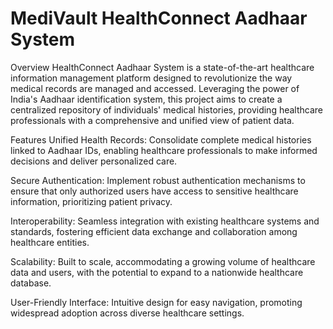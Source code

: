 # MediVault HealthConnect Aadhaar System
Overview
HealthConnect Aadhaar System is a state-of-the-art healthcare information management platform designed to revolutionize the way medical records are managed and accessed. Leveraging the power of India's Aadhaar identification system, this project aims to create a centralized repository of individuals' medical histories, providing healthcare professionals with a comprehensive and unified view of patient data.

Features
Unified Health Records: Consolidate complete medical histories linked to Aadhaar IDs, enabling healthcare professionals to make informed decisions and deliver personalized care.

Secure Authentication: Implement robust authentication mechanisms to ensure that only authorized users have access to sensitive healthcare information, prioritizing patient privacy.

Interoperability: Seamless integration with existing healthcare systems and standards, fostering efficient data exchange and collaboration among healthcare entities.

Scalability: Built to scale, accommodating a growing volume of healthcare data and users, with the potential to expand to a nationwide healthcare database.

User-Friendly Interface: Intuitive design for easy navigation, promoting widespread adoption across diverse healthcare settings.


